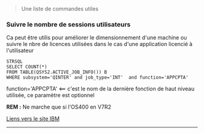 > Une liste de commandes utiles

### Suivre le nombre de sessions utilisateurs
Ca peut être utilis pour améliorer le dimensionnement d'une machine
ou suivre le nbre de licences utilisées dans le cas d'une application licencié à l'utilisateur

    STRSQL
    SELECT COUNT(*)                                                     
    FROM TABLE(QSYS2.ACTIVE_JOB_INFO()) B                              
    WHERE subsystem='QINTER' and job_type='INT'  and function='APPCPTA'    

function='APPCPTA' <== c'est le nom de la dernière fonction de haut niveau utilisée, ce paramètre est optionnel

__REM :__ Ne marche que si l'OS400 en V7R2

[Liens vers le site IBM](https://www.ibm.com/developerworks/community/wikis/home?lang=en#!/wiki/IBM%20i%20Technology%20Updates/page/QSYS2.ACTIVE_JOB_INFO%28%29%20-%20UDTF "QSYS2.ACTIVE_JOB_INFO")

___
